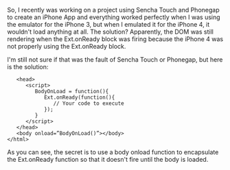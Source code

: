 So, I recently was working on a project using Sencha Touch and Phonegap to create an iPhone App and everything worked perfectly when I was using the emulator for the iPhone 3, but when I emulated it for the iPhone 4, it wouldn't load anything at all.  The solution?  Apparently, the DOM was still rendering when the Ext.onReady block was firing because the iPhone 4 was not properly using the Ext.onReady block.  

<!-- more -->

I'm still not sure if that was the fault of Sencha Touch or Phonegap, but here is the solution:

```html4strict
   <head>
      <script>
         BodyOnLoad = function(){
            Ext.onReady(function(){
               // Your code to execute
            });
         }
      </script>
   </head>
   <body onload=”BodyOnLoad()”></body>
</html>
```

As you can see, the secret is to use a body onload function to encapsulate the Ext.onReady function so that it doesn't fire until the body is loaded.